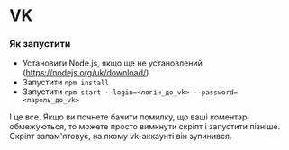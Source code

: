 # VK

### Як запустити
- Установити Node.js, якщо ще не установлений (https://nodejs.org/uk/download/)
- Запустити `npm install`
- Запустити `npm start --login=<логін_до_vk> --password=<пароль_до_vk>`

І це все. Якщо ви почнете бачити помилку, що ваші коментарі обмежуються, то можете просто вимкнути скріпт і запустити пізніше. Скріпт запам'ятовує, на якому vk-аккаунті він зупинився.
